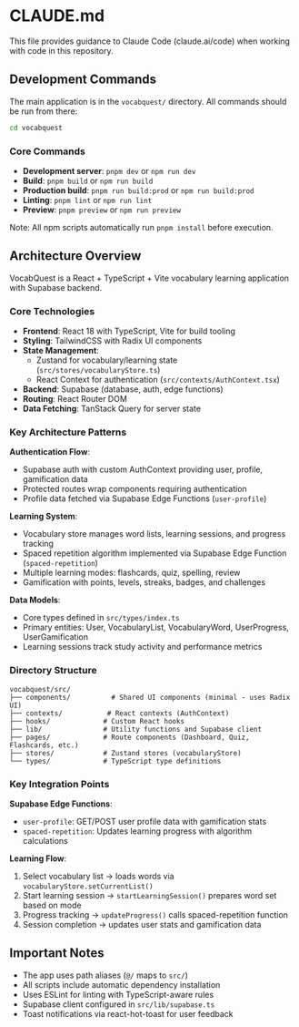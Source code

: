 # CLAUDE.md

This file provides guidance to Claude Code (claude.ai/code) when working with code in this repository.

## Development Commands

The main application is in the `vocabquest/` directory. All commands should be run from there:

```bash
cd vocabquest
```

### Core Commands
- **Development server**: `pnpm dev` or `npm run dev`
- **Build**: `pnpm build` or `npm run build`  
- **Production build**: `pnpm run build:prod` or `npm run build:prod`
- **Linting**: `pnpm lint` or `npm run lint`
- **Preview**: `pnpm preview` or `npm run preview`

Note: All npm scripts automatically run `pnpm install` before execution.

## Architecture Overview

VocabQuest is a React + TypeScript + Vite vocabulary learning application with Supabase backend.

### Core Technologies
- **Frontend**: React 18 with TypeScript, Vite for build tooling
- **Styling**: TailwindCSS with Radix UI components
- **State Management**: 
  - Zustand for vocabulary/learning state (`src/stores/vocabularyStore.ts`)
  - React Context for authentication (`src/contexts/AuthContext.tsx`)
- **Backend**: Supabase (database, auth, edge functions)
- **Routing**: React Router DOM
- **Data Fetching**: TanStack Query for server state

### Key Architecture Patterns

**Authentication Flow**:
- Supabase auth with custom AuthContext providing user, profile, gamification data
- Protected routes wrap components requiring authentication
- Profile data fetched via Supabase Edge Functions (`user-profile`)

**Learning System**:
- Vocabulary store manages word lists, learning sessions, and progress tracking  
- Spaced repetition algorithm implemented via Supabase Edge Function (`spaced-repetition`)
- Multiple learning modes: flashcards, quiz, spelling, review
- Gamification with points, levels, streaks, badges, and challenges

**Data Models**:
- Core types defined in `src/types/index.ts`
- Primary entities: User, VocabularyList, VocabularyWord, UserProgress, UserGamification
- Learning sessions track study activity and performance metrics

### Directory Structure
```
vocabquest/src/
├── components/          # Shared UI components (minimal - uses Radix UI)
├── contexts/           # React contexts (AuthContext)
├── hooks/             # Custom React hooks
├── lib/               # Utility functions and Supabase client
├── pages/             # Route components (Dashboard, Quiz, Flashcards, etc.)
├── stores/            # Zustand stores (vocabularyStore)
└── types/             # TypeScript type definitions
```

### Key Integration Points

**Supabase Edge Functions**:
- `user-profile`: GET/POST user profile data with gamification stats
- `spaced-repetition`: Updates learning progress with algorithm calculations

**Learning Flow**:
1. Select vocabulary list → loads words via `vocabularyStore.setCurrentList()`
2. Start learning session → `startLearningSession()` prepares word set based on mode
3. Progress tracking → `updateProgress()` calls spaced-repetition function
4. Session completion → updates user stats and gamification data

## Important Notes

- The app uses path aliases (`@/` maps to `src/`)
- All scripts include automatic dependency installation
- Uses ESLint for linting with TypeScript-aware rules
- Supabase client configured in `src/lib/supabase.ts`
- Toast notifications via react-hot-toast for user feedback